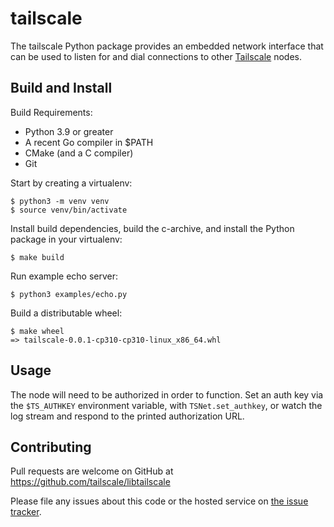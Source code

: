 # tailscale

The tailscale Python package provides an embedded network interface that can be
used to listen for and dial connections to other [Tailscale](https://tailscale.com) nodes.

## Build and Install

Build Requirements:
  - Python 3.9 or greater
  - A recent Go compiler in $PATH
  - CMake (and a C compiler)
  - Git

Start by creating a virtualenv:

    $ python3 -m venv venv
    $ source venv/bin/activate

Install build dependencies, build the c-archive, and install the Python package in your virtualenv:

    $ make build

Run example echo server:

    $ python3 examples/echo.py

Build a distributable wheel:

    $ make wheel
    => tailscale-0.0.1-cp310-cp310-linux_x86_64.whl

## Usage

The node will need to be authorized in order to function. Set an auth key via
the `$TS_AUTHKEY` environment variable, with `TSNet.set_authkey`, or watch the log
stream and respond to the printed authorization URL.

## Contributing

Pull requests are welcome on GitHub at https://github.com/tailscale/libtailscale

Please file any issues about this code or the hosted service on
[the issue tracker](https://github.com/tailscale/tailscale/issues).
